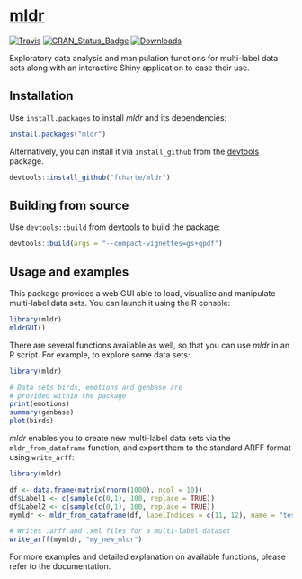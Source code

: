 [mldr](https://fcharte.github.io/mldr)
====

[![Travis](https://img.shields.io/travis/fcharte/mldr.svg)](https://travis-ci.org/fcharte/mldr/)
[![CRAN_Status_Badge](http://www.r-pkg.org/badges/version/mldr)](http://cran.r-project.org/web/packages/mldr)
[![Downloads](http://cranlogs.r-pkg.org/badges/mldr)](http://cran.rstudio.com/web/packages/mldr/index.html)

Exploratory data analysis and manipulation functions for multi-label data sets along
with an interactive Shiny application to ease their use.

## Installation

Use `install.packages` to install *mldr* and its dependencies:

```R
install.packages("mldr")
```

Alternatively, you can install it via `install_github` from the
[devtools](https://github.com/hadley/devtools) package.

```R
devtools::install_github("fcharte/mldr")
```

## Building from source

Use `devtools::build` from [devtools](https://github.com/hadley/devtools)
to build the package:

```R
devtools::build(args = "--compact-vignettes=gs+qpdf")
```

## Usage and examples

This package provides a web GUI able to load, visualize and manipulate
multi-label data sets. You can launch it using the R console:

```R
library(mldr)
mldrGUI()
```

There are several functions available as well, so that you can
use *mldr* in an R script. For example, to explore some data sets:

```R
library(mldr)

# Data sets birds, emotions and genbase are
# provided within the package
print(emotions)
summary(genbase)
plot(birds)
```

*mldr* enables you to create new multi-label data sets via the
`mldr_from_dataframe` function, and export them to the standard
ARFF format using `write_arff`:

```R
library(mldr)

df <- data.frame(matrix(rnorm(1000), ncol = 10))
df$Label1 <- c(sample(c(0,1), 100, replace = TRUE))
df$Label2 <- c(sample(c(0,1), 100, replace = TRUE))
mymldr <- mldr_from_dataframe(df, labelIndices = c(11, 12), name = "testMLDR")

# Writes .arff and .xml files for a multi-label dataset
write_arff(mymldr, "my_new_mldr")
```

For more examples and detailed explanation on available functions,
please refer to the documentation.
